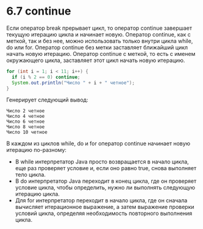 # 6.7 continue

Если оператор break прерывает цикл, то оператор continue завершает текущую итерацию цикла и начинает новую. Оператор continue, как с меткой, так и без нее, можно использовать только внутри цикла while, do или for. Оператор continue без метки заставляет ближайший цикл начать новую итерацию. Оператор continue с меткой, то есть с именем окружающего цикла, заставляет этот цикл начать новую итерацию.

```java
for (int i = 1; i < 11; i++) {
  if (i % 2 == 0) continue;
  System.out.println("Число " + i + " четное");
}
```

Генерирует следующий вывод:

```text
Число 2 четное
Число 4 четное
Число 6 четное
Число 8 четное
Число 10 четное
```

В каждом из циклов while, do и for оператор continue начинает новую итерацию по-разному:

* В while интерпретатор Java просто возвращается в начало цикла, еще раз проверяет условие и, если оно равно true, снова выполняет тело цикла.
* В do интерпретатор Java переходит в конец цикла, где он проверяет условие цикла, чтобы определить, нужно ли выполнять следующую итерацию цикла.
* Для for интерпретатор переходит в начало цикла, где он сначала вычисляет итерационное выражение, а затем выражение проверки условий цикла, определяя необходимость повторного выполнения цикла.

